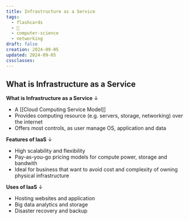 ```yaml
---
title: Infrastructure as a Service
tags:
  - flashcards
  - 🌱
  - computer-science
  - networking
draft: false
creation: 2024-09-05
updated: 2024-09-05
cssclasses:
---
```

## What is Infrastructure as a Service

**What is Infrastructure as a Service**
↓
- A [[Cloud Computing Service Model]]
- Provides computing resource (e.g. servers, storage, networking) over the internet
- Offers most controls, as user manage OS, application and data

**Features of IaaS**
↓
- High scalability and flexibility
- Pay-as-you-go pricing models for compute power, storage and bandwith
- Ideal for business that want to avoid cost and complexity of owning physical infrastructure

**Uses of IaaS**
↓
- Hosting websites and application
- Big data analytics and storage
- Disaster recovery and backup
